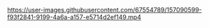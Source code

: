 


https://user-images.githubusercontent.com/67554789/157090599-f93f2841-9199-4a6a-a157-e5714d2ef149.mp4


